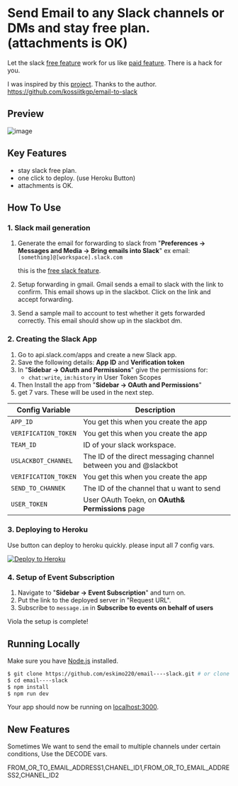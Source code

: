 # Send Email to any Slack channels or DMs and stay free plan. (attachments is OK)

Let the slack [free feature](https://slack.com/help/articles/360056298994-Send-emails-to-your-direct-message-with-Slackbot) work for us like [paid feature](https://slack.com/help/articles/206819278-Send-emails-to-Slack). There is a hack for you.

I was inspired by this [project](https://github.com/kossiitkgp/email-to-slack). Thanks to the author.
https://github.com/kossiitkgp/email-to-slack

## Preview

![image](https://user-images.githubusercontent.com/12117930/115841883-d3ef9e80-a44f-11eb-882b-629803409e44.png)

## Key Features

- stay slack free plan.
- one click to deploy. (use Heroku Button)
- attachments is OK.

## How To Use

### 1. Slack mail generation

1. Generate the email for forwarding to slack from "**Preferences -> Messages and Media -> Bring emails into Slack**"
   ex email: `[something]@[workspace].slack.com`

   this is the [free slack feature](https://slack.com/help/articles/360056298994-Send-emails-to-your-direct-message-with-Slackbot).

2. Setup forwarding in gmail.
   Gmail sends a email to slack with the link to confirm. This email shows up in the slackbot. Click on the link and accept forwarding.
3. Send a sample mail to account to test whether it gets forwarded correctly. This email should show up in the slackbot dm.

### 2. Creating the Slack App

1. Go to api.slack.com/apps and create a new Slack app.
2. Save the following details:
   **App ID** and
   **Verification token**
3. In "**Sidebar -> OAuth and Permissions**" give the permissions for:
   - `chat:write`, `im:history` in User Token Scopes
4. Then Install the app from "**Sidebar -> OAuth and Permissions**"
5. get 7 vars. These will be used in the next step.

| Config Variable      | Description                                                      |
| -------------------- | ---------------------------------------------------------------- |
| `APP_ID`             | You get this when you create the app                             |
| `VERIFICATION_TOKEN` | You get this when you create the app                             |
| `TEAM_ID`            | ID of your slack workspace.                                      |
| `USLACKBOT_CHANNEL`  | The ID of the direct messaging channel between you and @slackbot |
| `VERIFICATION_TOKEN` | You get this when you create the app                             |
| `SEND_TO_CHANNEK`    | The ID of the channel that u want to send                        |
| `USER_TOKEN`         | User OAuth Toekn, on **OAuth& Permissions** page                 |

### 3. Deploying to Heroku

Use button can deploy to heroku quickly. please input all 7 config vars.

[![Deploy to Heroku](https://www.herokucdn.com/deploy/button.png)](https://heroku.com/deploy)

### 4. Setup of Event Subscription

1. Navigate to "**Sidebar -> Event Subscription**" and turn on.
2. Put the link to the deployed server in "Request URL".
3. Subscribe to `message.im` in **Subscribe to events on behalf of users**

Viola the setup is complete!

## Running Locally

Make sure you have [Node.js](http://nodejs.org/) installed.

```sh
$ git clone https://github.com/eskimo220/email----slack.git # or clone your own fork
$ cd email----slack
$ npm install
$ npm run dev
```

Your app should now be running on [localhost:3000](http://localhost:3000/).

## New Features

Sometimes We want to send the email to multiple channels under certain conditions, Use the DECODE vars.

FROM_OR_TO_EMAIL_ADDRESS1,CHANEL_ID1,FROM_OR_TO_EMAIL_ADDRESS2,CHANEL_ID2
